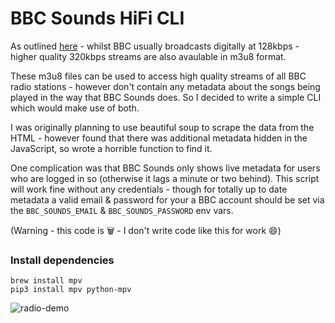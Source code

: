 # BBC Sounds HiFi CLI

As outlined [here](https://www.hifiwigwam.com/forum/threads/high-quality-320kbps-streams-for-all-bbc-radio-stations.82711/) - whilst BBC usually broadcasts digitally at 128kbps - higher quality 320kbps streams are also avaulable in m3u8 format.

These m3u8 files can be used to access high quality streams of all BBC radio stations - however don't contain any metadata about the songs being played in the way that BBC Sounds does. So I decided to write a simple CLI which would make use of both.

I was originally planning to use beautiful soup to scrape the data from the HTML - however found that there was additional metadata hidden in the JavaScript, so wrote a horrible function to find it.

One complication was that BBC Sounds only shows live metadata for users who are logged in so (otherwise it lags a minute or two behind). This script will work fine without any credentials - though for totally up to date metadata a valid email & password for your a BBC account should be set via the `BBC_SOUNDS_EMAIL` & `BBC_SOUNDS_PASSWORD` env vars.

(Warning - this code is 🗑 - I don't write code like this for work 😄)

### Install dependencies

```
brew install mpv
pip3 install mpv python-mpv
```
![radio-demo](https://user-images.githubusercontent.com/47319147/202790338-847c1321-4898-4a62-bca6-77317bedca92.gif)
